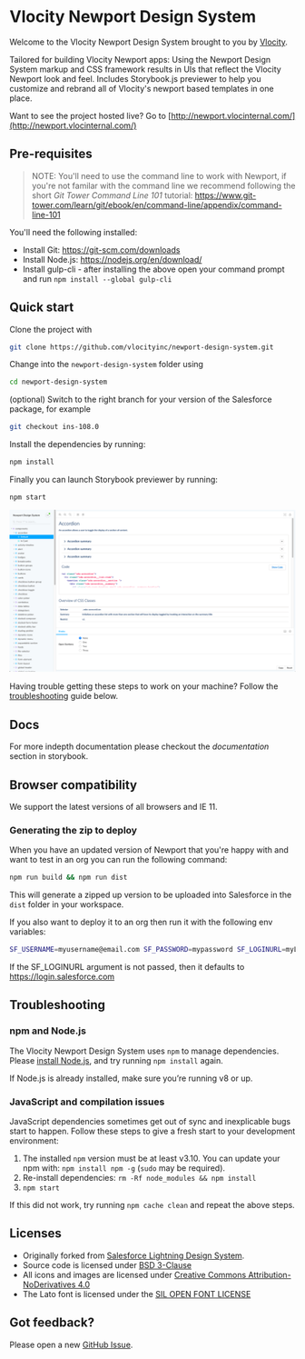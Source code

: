 # Vlocity Newport Design System

Welcome to the Vlocity Newport Design System brought to you by [Vlocity](https://vlocity.com).

Tailored for building Vlocity Newport apps: Using the Newport Design System markup and CSS framework results in UIs that reflect the Vlocity Newport look and feel. Includes Storybook.js previewer to help you customize and rebrand all of Vlocity's newport based templates in one place.

Want to see the project hosted live? Go to [http://newport.vlocinternal.com/](http://newport.vlocinternal.com/)

## Pre-requisites

> NOTE: You'll need to use the command line to work with Newport, if you're not familar with the command line we recommend following the short _Git Tower Command Line 101_ tutorial: https://www.git-tower.com/learn/git/ebook/en/command-line/appendix/command-line-101

You'll need the following installed:

- Install Git: https://git-scm.com/downloads
- Install Node.js: https://nodejs.org/en/download/
- Install gulp-cli - after installing the above open your command prompt and run `npm install --global gulp-cli`

## Quick start

Clone the project with

```bash
git clone https://github.com/vlocityinc/newport-design-system.git
```

Change into the `newport-design-system` folder using

```bash
cd newport-design-system
```

(optional) Switch to the right branch for your version of the Salesforce package, for example

```bash
git checkout ins-108.0
```

Install the dependencies by running:

```bash
npm install
```

Finally you can launch Storybook previewer by running:

```bash
npm start
```

![Preview in Storybook](./docs/previewer.v1.png)

Having trouble getting these steps to work on your machine? Follow the [troubleshooting](#troubleshooting) guide below.

## Docs

For more indepth documentation please checkout the _documentation_ section in storybook.

## Browser compatibility

We support the latest versions of all browsers and IE 11.

### Generating the zip to deploy

When you have an updated version of Newport that you're happy with and want to test in an org you can run the following command:

```bash
npm run build && npm run dist
```

This will generate a zipped up version to be uploaded into Salesforce in the `dist` folder in your workspace.

If you also want to deploy it to an org then run it with the following env variables:

```bash
SF_USERNAME=myusername@email.com SF_PASSWORD=mypassword SF_LOGINURL=myLoginUrl npm run dist
```
If the SF_LOGINURL argument is not passed, then it defaults to https://login.salesforce.com


## Troubleshooting

### npm and Node.js

The Vlocity Newport Design System uses `npm` to manage dependencies. Please [install Node.js](https://nodejs.org), and try running `npm install` again.

If Node.js is already installed, make sure you’re running v8 or up.

### JavaScript and compilation issues

JavaScript dependencies sometimes get out of sync and inexplicable bugs start to happen. Follow these steps to give a fresh start to your development environment:

1. The installed `npm` version must be at least v3.10. You can update your npm with: `npm install npm -g` (`sudo` may be required).
2. Re-install dependencies: `rm -Rf node_modules && npm install`
3. `npm start`

If this did not work, try running `npm cache clean` and repeat the above steps.

## Licenses

- Originally forked from [Salesforce Lightning Design System](https://lightningdesignsystem.com).
- Source code is licensed under [BSD 3-Clause](https://git.io/sfdc-license)
- All icons and images are licensed under [Creative Commons Attribution-NoDerivatives 4.0](https://github.com/vlocityinc/newport-design-system/blob/master/LICENSE-icons-images.txt)
- The Lato font is licensed under the [SIL OPEN FONT LICENSE](https://github.com/vlocityinc/newport-design-system/blob/master/LICENSE-font.txt)

## Got feedback?

Please open a new <a href="https://github.com/vlocityinc/newport-design-system/issues">GitHub Issue</a>.

